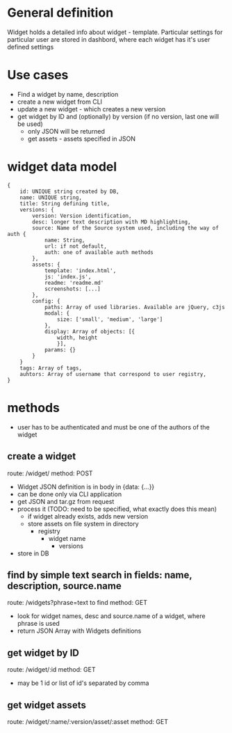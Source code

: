 # General definition
Widget holds a detailed info about widget - template. Particular settings for particular user are stored in dashbord, where each widget has it's user defined settings

# Use cases
- Find a widget by name, description
- create a new widget from CLI
- update a new widget - which creates a new version
- get widget by ID and (optionally) by version (if no version, last one will be used)
	- only JSON will be returned
	- get assets - assets specified in JSON 

# widget data model
	{
		id: UNIQUE string created by DB,
		name: UNIQUE string,
		title: String defining title,
		versions: {
			version: Version identification,
			desc: longer text description with MD highlighting,
			source: Name of the Source system used, including the way of auth {
				name: String,
				url: if not default,
				auth: one of available auth methods
			},
			assets: {
				template: 'index.html',
				js: 'index.js',
				readme: 'readme.md'
				screenshots: [...]
			},
			config: {
				paths: Array of used libraries. Available are jQuery, c3js
				modal: {
					size: ['small', 'medium', 'large']
				},
				display: Array of objects: [{
					width, height
					}],
				params: {}
			}
		}
		tags: Array of tags,
		auhtors: Array of username that correspond to user registry,
	}

# methods
- user has to be authenticated and must be one of the authors of the widget

## create a widget
route: /widget/
method: POST

- Widget JSON definition is in body in {data: {...}}
- can be done only via CLI application
- get JSON and tar.gz from request
- process it (TODO: need to be specified, what exactly does this mean)
	- if widget already exists, adds new version
	- store assets on file system in directory
		- registry
			- widget name
				- versions 
- store in DB

## find by simple text search in fields: name, description, source.name
route: /widgets?phrase=text to find
method: GET

- look for widget names, desc and source.name of a widget, where phrase is used
- return JSON Array with Widgets definitions


## get widget by ID
route: /widget/:id
method: GET

- may be 1 id or list of id's separated by comma

## get widget assets
route: /widget/:name/:version/asset/:asset
method: GET
